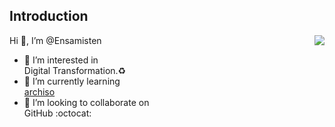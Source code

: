 ## Introduction
<img align="right" src="main/img/reality.png">

Hi 👋, I’m @Ensamisten
  - :eyes: I’m interested in
 <br> Digital Transformation.:recycle:
  - 🌱 I’m currently learning
 <br> [archiso](https://wiki.archlinux.org/title/archiso)
  - 💞️ I’m looking to collaborate on
 <br> GitHub :octocat:
